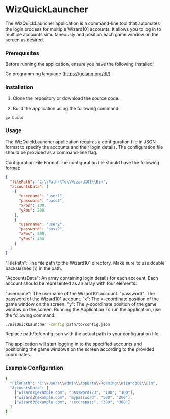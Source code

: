 # WizQuickLauncher

The WizQuickLauncher application is a command-line tool that automates the login process for multiple Wizard101 accounts. It allows you to log in to multiple accounts simultaneously and position each game window on the screen as desired.

### Prerequisites
Before running the application, ensure you have the following installed:

Go programming language (https://golang.org/dl/)

### Installation
1. Clone the repository or download the source code.

2. Build the application using the following command:
```bash
go build
```

### Usage
The WizQuickLauncher application requires a configuration file in JSON format to specify the accounts and their login details. The configuration file should be provided as a command-line flag.

Configuration File Format
The configuration file should have the following format:
```json
{
  "filePath": "C:\\Path\\To\\Wizard101\\Bin", 
  "accountsData": [
    {
      "username": "user1",
      "password": "pass1",
      "xPos": 100,
      "yPos": 200
    },
    {
      "username": "user2",
      "password": "pass2",
      "xPos": 300,
      "yPos": 400
    }
  ]
}
```
"FilePath": The file path to the Wizard101 directory. Make sure to use double backslashes (\\) in the path.

"AccountsData": An array containing login details for each account. Each account should be represented as an array with four elements:

"username": The username of the Wizard101 account.
"password": The password of the Wizard101 account.
"x": The x-coordinate position of the game window on the screen.
"y": The y-coordinate position of the game window on the screen.
Running the Application
To run the application, use the following command:
```bash
./WizQuickLauncher -config path/to/config.json
```

Replace path/to/config.json with the actual path to your configuration file.

The application will start logging in to the specified accounts and positioning the game windows on the screen according to the provided coordinates.

### Example Configuration
```bash
{
  "FilePath": "C:\\Users\\admin\\AppData\\Roaming\\Wizard101\\Bin",
  "AccountsData": [
    ["wizard1@example.com", "password123", "100", "100"],
    ["wizard2@example.com", "mypassword", "500", "200"],
    ["wizard3@example.com", "securepass", "300", "300"]
  ]
}
```
